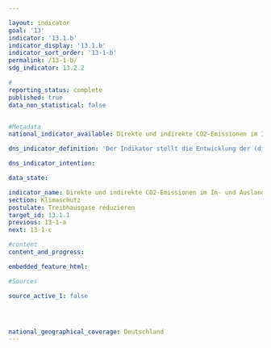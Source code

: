 ```yaml
---

layout: indicator        
goal: '13'        
indicator: '13.1.b'        
indicator_display: '13.1.b'        
indicator_sort_order: '13-1-b'        
permalink: /13-1-b/        
sdg_indicator: 13.2.2        

#
reporting_status: complete        
published: true        
data_non_statistical: false        


#Metadata        
national_indicator_available: Direkte und indirekte CO2-Emissionen im In- und Ausland bei der Herstellung der Güter für Anlageinvestitionen in Deutschland        

dns_indicator_definition: 'Der Indikator stellt die Entwicklung der (direkten und indirekten) CO2-Emissionen im In- und Ausland bei der Herstellung der Güter, die in Deutschland für Anlageinvestitionen verwendet werden, als Indexwert dar (2015 = 100).<br<Damit zeigt der Indikator auch Spillover Effekte auf, da auch Emissionen berücksichtigt werden, die im Ausland auftreten und durch wirtschaftliche Aktivitäten deutscher Akteure bedingt sind.<br>Anlageinvestitionen setzen sich zusammen aus „Investitionen in Ausrüstungen und sonstige Anlagen“ sowie „Bauinvestitionen“. Derzeit ist eine separate Ausweisung von „Bauinvestitionen“ nicht möglich, sondern nur die Ausweisung der Summenposition „Anlageinvestitionen“. Voraussichtlich ab März 2024 ist eine separate Ausweisung möglich. Zudem wird bis dahin auch die Erweiterung des Berichtszeitraums erwartet.'        

dns_indicator_intention:      

data_state:        

indicator_name: Direkte und indirekte CO2-Emissionen im In- und Ausland bei der Herstellung der Güter für Anlageinvestitionen in Deutschland        
section: Klimaschutz        
postulate: Treibhausgase reduzieren        
target_id: 13.1.1        
previous: 13-1-a       
next: 13-1-c        

#content         
content_and_progress:        

embedded_feature_html:    

#Sources        

source_active_1: false




national_geographical_coverage: Deutschland                
---
```

